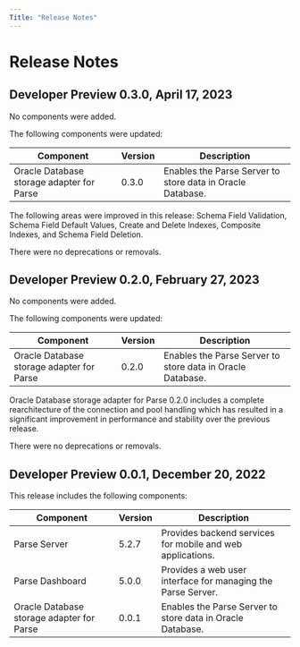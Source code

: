 ```yaml
---
Title: "Release Notes"
---
```


# Release Notes

## Developer Preview 0.3.0, April 17, 2023

No components were added.

The following components were updated:

| Component                    | Version       | Description                                                                             |
|------------------------------|---------------|-----------------------------------------------------------------------------------------|
| Oracle Database storage adapter for Parse | 0.3.0     | Enables the Parse Server to store data in Oracle Database.                                  |


The following areas were improved in this release: Schema Field Validation, Schema Field Default Values, Create and Delete Indexes, Composite Indexes, and Schema Field Deletion.

There were no deprecations or removals.

## Developer Preview 0.2.0, February 27, 2023

No components were added.

The following components were updated:

| Component                    | Version       | Description                                                                             |
|------------------------------|---------------|-----------------------------------------------------------------------------------------|
| Oracle Database storage adapter for Parse | 0.2.0     | Enables the Parse Server to store data in Oracle Database.                                 |

Oracle Database storage adapter for Parse 0.2.0 includes a complete rearchitecture of the connection and pool handling which has resulted in a significant improvement in performance and stability over the previous release.

There were no deprecations or removals.


## Developer Preview 0.0.1, December 20, 2022

This release includes the following components:

| Component                    | Version      | Description                                                                              |
|------------------------------|--------------|------------------------------------------------------------------------------------------|
| Parse Server                 | 5.2.7        | Provides backend services for mobile and web applications.                                |
| Parse Dashboard              | 5.0.0        | Provides a web user interface for managing the Parse Server.                              |
| Oracle Database storage adapter for Parse | 0.0.1    | Enables the Parse Server to store data in Oracle Database.                       |
